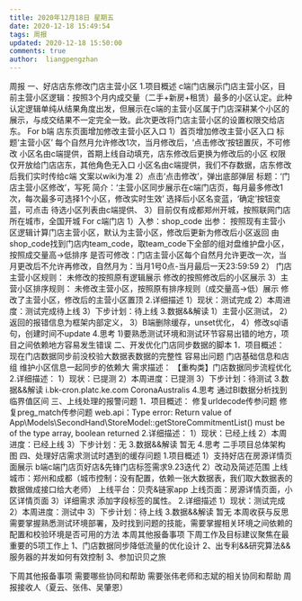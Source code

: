 ```yaml
---
title: 2020年12月18日 星期五
date: 2020-12-18 15:49:54
tags: 周报
updated: 2020-12-18 15:50:00
comments: true
author:  liangpengzhan
---	
```

周报
一、好店店东修改门店主营小区
  1.项目概述
	c端门店展示门店主营小区，目前主营小区逻辑：按照3个月内成交量（二手+新房+租赁）最多的小区认定。此种认定逻辑单纯从结果角度出发，但展示在c端的主营小区属于门店深耕某个小区的展示，与成交结果不一定完全一致。此次更改将门店主营小区的设置权限交给店东。
	For b端 店东页面增加修改主营小区入口
	1）首页增加修改主营小区入口
		标题‘主营小区’
		每个自然月允许修改1次，当月修改后，‘点击修改’按钮置灰，不可修改
		小区名由c端提供，首期上线自动填充，店东修改后更换为修改后的小区
		权限仅开放给门店店东，其他角色无入口
		小区名由c端提供，我们不存数据，店东修改后我们实时传给c端
		文案以wiki为准
	2）点击‘点击修改’，弹出底部弹层
		标题：‘门店主营小区修改’，写死
		简介：‘主营小区同步展示在c端门店页，每月最多修改1次，每次最多可选择1个小区，修改实时生效’
		选择后小区名变蓝，‘确定’按钮变蓝，可点击
		待选小区列表由c端提供、
	3）目前仅有成都郑州开城，按照联网门店所在城市，全国开城
	For c端门店
	1）入参：shop_code
		出参：
		按照现有主营小区逻辑计算门店主营小区，默认为主营小区，修改后更新为修改后小区返回
		由shop_code找到门店内team_code，取team_code下全部的组对盘维护盘小区，按照成交量高→低排序
		是否可修改：门店主营小区每个自然月允许更改一次，当月更改后不允许再修改，自然月为：当月1号0点-当月最后一天23:59:59
	2）	门店主营小区规则：
		未修改的按照原有逻辑展示
		修改的按照修改后的小区展示
	3）主营小区排序规则：
		未修改主营小区，按照原有排序规则（成交量高→低）展示
		修改了主营小区，修改后的主营小区置顶
  2.详细描述
	1）现状：测试完成
	2）本周进度：测试完成待上线
	3）下步计划：待上线
  3.数据&&解读
	1）主营小区测试，
	2）返回的报错信息为框架内部定义，
	3）B端删除缓存，unset优化，
	4）修改sql语句，创建时间不update
  4.思考
	1)要熟悉测试环境和测试环节容易出错的地方，项目之间依赖地方容易发生错误
二、开发优化门店同步数据的脚本
  1．项目概述：
	 	现在门店数据同步前没校验大数据表数据的完整性 容易出问题
	 	门店基础信息和店组 维护小区信息一起同步的依赖大
	需求描述：
		【重构类】门店数据同步流程优化
  2.详细描述：
		1）现状：已提测
		2）本周进度：已提测
		3）下步计划：待测试
  3.数据&&解读
  		i.bk-cron.platc.ke.com CoronaAustralis
  4.思考
	 	通过BI数据分析找到临界值区间
三、上线处理的报警问题
	1．项目概述：
		修复urldecode传参问题
		修复preg_match传参问题
		web.api：Type error: Return value of App\Models\SecondHand\StoreModel::getStoreCommitmentList() must be of the type array, boolean returned
	2.详细描述：
		1）现状：已经上线
		2）本周进度：已经上线
		3）下步计划：无
	3.数据&&解读
		暂无
	4.思考
	 二手项目总体架构图
四、处理好店需求测试时遇到的缓存问题
	1.项目概述
	1）支持好店在房源详情页面展示
		b端c端门店页好店&先锋门店标签需求9.23迭代
	2）改动及简述范围
		上线城市：郑州和成都（城市控制：没有配置，依赖一张大数据表，我们取大数据表的数据做成接口给大老师）
		上线平台：贝壳&链家app
		上线页面：房源详情页面，小区详情页面
	3）详细需求
		添加字段标签的属性。
  2.详细描述
	1）现状：测试完成
	2）本周进度：测试中
	3）下步计划：待上线
  3.数据&&解读
	暂无
本周收获与反思
	需要掌握熟悉测试环境部署，及时找到问题的技能，需要掌握相关环境之间依赖的配置和校验环境是否可用的方法
本周其他报备事项
下周工作及目标建议聚焦在最重要的5项工作上
1、门店数据同步降低流量的优化设计
2、出专利&&研究算法&&服务器的并发如何有效控制
3、参加识贝之旅

下周其他报备事项
需要哪些协同和帮助
需要张伟老师和志斌的相关协同和帮助
周报接收人（夏云、张伟、吴肇恩）




